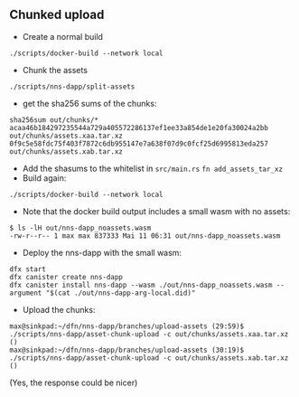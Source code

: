 ## Chunked upload
* Create a normal build
```
./scripts/docker-build --network local
```
* Chunk the assets
```
./scripts/nns-dapp/split-assets
```
* get the sha256 sums of the chunks:
```
sha256sum out/chunks/*
acaa46b184297235544a729a405572286137ef1ee33a854de1e20fa30024a2bb  out/chunks/assets.xaa.tar.xz
0f9c5e58fdc75f403f7872c6db955147e7a638f07d9c0fcf25d6995813eda257  out/chunks/assets.xab.tar.xz
```
* Add the shasums to the whitelist in `src/main.rs` `fn add_assets_tar_xz`
* Build again:
```
./scripts/docker-build --network local
```
* Note that the docker build output includes a small wasm with no assets:
```
$ ls -lH out/nns-dapp_noassets.wasm 
-rw-r--r-- 1 max max 837333 Mai 11 06:31 out/nns-dapp_noassets.wasm
```
* Deploy the nns-dapp with the small wasm:
```
dfx start
dfx canister create nns-dapp
dfx canister install nns-dapp --wasm ./out/nns-dapp_noassets.wasm --argument "$(cat ./out/nns-dapp-arg-local.did)"
```
* Upload the chunks:
```
max@sinkpad:~/dfn/nns-dapp/branches/upload-assets (29:59)$ ./scripts/nns-dapp/asset-chunk-upload -c out/chunks/assets.xaa.tar.xz
()
max@sinkpad:~/dfn/nns-dapp/branches/upload-assets (30:19)$ ./scripts/nns-dapp/asset-chunk-upload -c out/chunks/assets.xab.tar.xz
()
```
(Yes, the response could be nicer)
